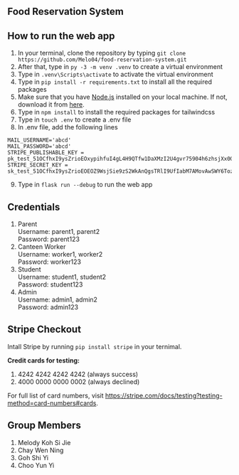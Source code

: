 ## __Food Reservation System__

## __How to run the web app__
1. In your terminal, clone the repository by typing ```git clone https://github.com/Melo04/food-reservation-system.git```
2. After that, type in ```py -3 -m venv .venv``` to create a virtual environment
3. Type in ```.venv\Scripts\activate``` to activate the virtual environment
4. Type in ```pip install -r requirements.txt``` to install all the required packages
5. Make sure that you have [Node.js](https://nodejs.org) installed on your local machine. If not, download it from [here](https://nodejs.org/en/download/).
6. Type in ```npm install``` to install the required packages for tailwindcss
7. Type in ```touch .env``` to create a .env file
8. In .env file, add the following lines
```
MAIL_USERNAME='abcd'
MAIL_PASSWORD='abcd'
STRIPE_PUBLISHABLE_KEY = pk_test_51OCfhxI9ysZrioEOxypihfuI4gL4H9QTfw1DaXMzI2U4gvr75904h6zhsjXx0QjqChZtaL60idisv9QOckZzmijW00PFlHe8DW
STRIPE_SECRET_KEY = sk_test_51OCfhxI9ysZrioEOEOZ9WsjSie9zS2WkAnQgsTRlI9UfIabM7AMovAwSWY6Toz8IWXvXyJKc4g2dTs5Fcf6H63ZJ002lOFU2MP
```
9. Type in ```flask run --debug``` to run the web app

## __Credentials__
1. Parent <br>
    Username: parent1, parent2 <br>
    Password: parent123
2. Canteen Worker <br>
    Username: worker1, worker2 <br>
    Password: worker123
3. Student <br>
    Username: student1, student2 <br>
    Password: student123
4. Admin <br>
    Username: admin1, admin2 <br>
    Password: admin123

## __Stripe Checkout__
Intall Stripe by running ```pip install stripe``` in your ternimal.

__Credit cards for testing:__
1. 4242 4242 4242 4242 (always success)
2. 4000 0000 0000 0002 (always declined)

For full list of card numbers, visit https://stripe.com/docs/testing?testing-method=card-numbers#cards.

## __Group Members__
1. Melody Koh Si Jie
2. Chay Wen Ning
3. Goh Shi Yi
4. Choo Yun Yi